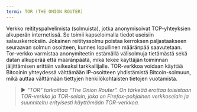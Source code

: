 ```yaml
---
termi: TOR (THE ONION ROUTER)
---
```


Verkko reitityspalvelimista (solmuista), jotka anonymisoivat TCP-yhteyksien alkuperän internetissä. Se toimii kapseloimalla tiedot useisiin salauskerroksiin. Jokainen reitityssolmu poistaa kerroksen paljastaakseen seuraavan solmun osoitteen, kunnes lopullinen määränpää saavutetaan. Tor-verkko varmistaa anonymiteetin estämällä välisolmuja tietämästä sekä datan alkuperää että määränpäätä, mikä tekee käyttäjän toiminnan jäljittämisen erittäin vaikeaksi tarkkailijalle. TOR-verkkoa voidaan käyttää Bitcoinin yhteydessä välttämään IP-osoitteen yhdistämistä Bitcoin-solmuun, mikä auttaa välttämään tiettyjen henkilökohtaisten tietojen vuotamista.

> ► *“TOR” tarkoittaa “The Onion Router”. On tärkeää erottaa toisistaan TOR-verkko ja TOR-selain, joka on Firefox-pohjainen verkkoselain ja suunniteltu erityisesti käyttämään TOR-verkkoa.*